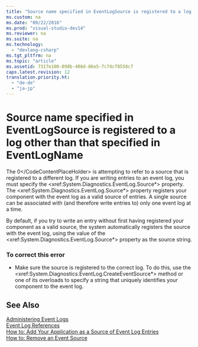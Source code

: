 ```yaml
---
title: "Source name specified in EventLogSource is registered to a log other than that specified in EventLogName"
ms.custom: na
ms.date: "09/22/2016"
ms.prod: "visual-studio-dev14"
ms.reviewer: na
ms.suite: na
ms.technology: 
  - "devlang-csharp"
ms.tgt_pltfrm: na
ms.topic: "article"
ms.assetid: 7317e100-098b-408d-86e5-7c74cf8558c7
caps.latest.revision: 12
translation.priority.ht: 
  - "de-de"
  - "ja-jp"
---
```

# Source name specified in EventLogSource is registered to a log other than that specified in EventLogName
The <CodeContentPlaceHolder>0\</CodeContentPlaceHolder> is attempting to refer to a source that is registered to a different log. If you are writing entries to an event log, you must specify the \<xref:System.Diagnostics.EventLog.Source*> property. The \<xref:System.Diagnostics.EventLog.Source*> property registers your component with the event log as a valid source of entries. A single source can be associated with (and therefore write entries to) only one event log at a time.  
  
 By default, if you try to write an entry without first having registered your component as a valid source, the system automatically registers the source with the event log, using the value of the \<xref:System.Diagnostics.EventLog.Source*> property as the source string.  
  
### To correct this error  
  
-   Make sure the source is registered to the correct log. To do this, use the \<xref:System.Diagnostics.EventLog.CreateEventSource*> method or one of its overloads to specify a string that uniquely identifies your component to the event log.  
  
## See Also  
 [Administering Event Logs](assetId:///35f53238-bdd2-417b-acd8-2fd9f7397f18)   
 [Event Log References](assetId:///4af0661c-6c96-49f4-961d-b26ed9bc3e87)   
 [How to: Add Your Application as a Source of Event Log Entries](assetId:///948ff920-a739-4e66-a191-ee951512d42c)   
 [How to: Remove an Event Source](assetId:///bc66c900-4b8a-426a-b8e2-17031a20167e)